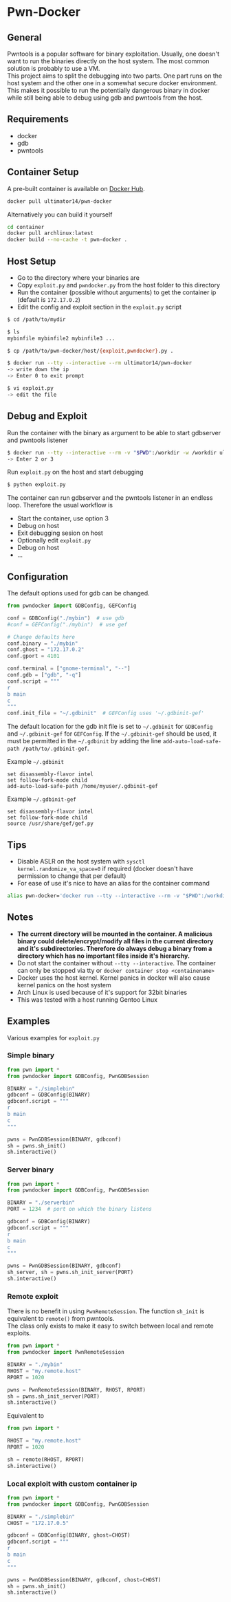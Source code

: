 # Pwn-Docker

## General

Pwntools is a popular software for binary exploitation. Usually, one doesn't want to run the binaries directly on the host system. The most common solution is probably to use a VM.  
This project aims to split the debugging into two parts. One part runs on the host system and the other one in a somewhat secure docker environment. This makes it possible to run the potentially dangerous binary in docker while still being able to debug using gdb and pwntools from the host.

## Requirements

- docker
- gdb
- pwntools

## Container Setup

A pre-built container is available on [Docker Hub](https://hub.docker.com/r/ultimator14/pwn-docker).

```bash
docker pull ultimator14/pwn-docker
```

Alternatively you can build it yourself

```bash
cd container
docker pull archlinux:latest
docker build --no-cache -t pwn-docker .
```

## Host Setup

- Go to the directory where your binaries are
- Copy `exploit.py` and `pwndocker.py` from the host folder to this directory
- Run the container (possible without arguments) to get the container ip (default is `172.17.0.2`)
- Edit the config and exploit section in the `exploit.py` script

```bash
$ cd /path/to/mydir

$ ls
mybinfile mybinfile2 mybinfile3 ...

$ cp /path/to/pwn-docker/host/{exploit,pwndocker}.py .

$ docker run --tty --interactive --rm ultimator14/pwn-docker
-> write down the ip
-> Enter 0 to exit prompt

$ vi exploit.py
-> edit the file
```

## Debug and Exploit

Run the container with the binary as argument to be able to start gdbserver and pwntools listener

```bash
$ docker run --tty --interactive --rm -v "$PWD":/workdir -w /workdir ultimator14/pwn-docker ./mybinfile
-> Enter 2 or 3
```

Run `exploit.py` on the host and start debugging

```bash
$ python exploit.py
```

The container can run gdbserver and the pwntools listener in an endless loop. Therefore the usual workflow is

- Start the container, use option 3
- Debug on host
- Exit debugging sesion on host
- Optionally edit `exploit.py`
- Debug on host
- ...

## Configuration

The default options used for gdb can be changed.

```python
from pwndocker import GDBConfig, GEFConfig

conf = GDBConfig("./mybin")  # use gdb
#conf = GEFConfig("./mybin")  # use gef

# Change defaults here
conf.binary = "./mybin"
conf.ghost = "172.17.0.2"
conf.gport = 4101

conf.terminal = ["gnome-terminal", "--"]
conf.gdb = ["gdb", "-q"]
conf.script = """
r
b main
c
"""
conf.init_file = "~/.gdbinit"  # GEFConfig uses '~/.gdbinit-gef'
```

The default location for the gdb init file is set to `~/.gdbinit` for `GDBConfig` and `~/.gdbinit-gef` for `GEFConfig`.
If the `~/.gdbinit-gef` should be used, it must be permitted in the `~/.gdbinit` by adding the line `add-auto-load-safe-path /path/to/.gdbinit-gef`.

Example `~/.gdbinit`

```
set disassembly-flavor intel
set follow-fork-mode child
add-auto-load-safe-path /home/myuser/.gdbinit-gef
```

Example `~/.gdbinit-gef`

```
set disassembly-flavor intel
set follow-fork-mode child
source /usr/share/gef/gef.py
```

## Tips

- Disable ASLR on the host system with `sysctl kernel.randomize_va_space=0` if required (docker doesn't have permission to change that per default)
- For ease of use it's nice to have an alias for the container command

```bash
alias pwn-docker='docker run --tty --interactive --rm -v "$PWD":/workdir -w /workdir ultimator14/pwn-docker'
```

## Notes

- **The current directory will be mounted in the container. A malicious binary could delete/encrypt/modify all files in the current directory and it's subdirectories. Therefore do always debug a binary from a directory which has no important files inside it's  hierarchy.**
- Do not start the container without `--tty --interactive`. The container can only be stopped via tty or `docker container stop <containename>`
- Docker uses the host kernel. Kernel panics in docker will also cause kernel panics on the host system
- Arch Linux is used because of it's support for 32bit binaries
- This was tested with a host running Gentoo Linux

## Examples

Various examples for `exploit.py`

### Simple binary

```python
from pwn import *
from pwndocker import GDBConfig, PwnGDBSession

BINARY = "./simplebin"
gdbconf = GDBConfig(BINARY)
gdbconf.script = """
r
b main
c
"""

pwns = PwnGDBSession(BINARY, gdbconf)
sh = pwns.sh_init()
sh.interactive()
```

### Server binary

```python
from pwn import *
from pwndocker import GDBConfig, PwnGDBSession

BINARY = "./serverbin"
PORT = 1234  # port on which the binary listens

gdbconf = GDBConfig(BINARY)
gdbconf.script = """
r
b main
c
"""

pwns = PwnGDBSession(BINARY, gdbconf)
sh_server, sh = pwns.sh_init_server(PORT)
sh.interactive()
```

### Remote exploit

There is no benefit in using `PwnRemoteSession`. The function `sh_init` is equivalent to `remote()` from pwntools.  
The class only exists to make it easy to switch between local and remote exploits.

```python
from pwn import *
from pwndocker import PwnRemoteSession

BINARY = "./mybin"
RHOST = "my.remote.host"
RPORT = 1020

pwns = PwnRemoteSession(BINARY, RHOST, RPORT)
sh = pwns.sh_init_server(PORT)
sh.interactive()
```

Equivalent to

```python
from pwn import *

RHOST = "my.remote.host"
RPORT = 1020

sh = remote(RHOST, RPORT)
sh.interactive()
```

### Local exploit with custom container ip

```python
from pwn import *
from pwndocker import GDBConfig, PwnGDBSession

BINARY = "./simplebin"
CHOST = "172.17.0.5"

gdbconf = GDBConfig(BINARY, ghost=CHOST)
gdbconf.script = """
r
b main
c
"""

pwns = PwnGDBSession(BINARY, gdbconf, chost=CHOST)
sh = pwns.sh_init()
sh.interactive()
```
